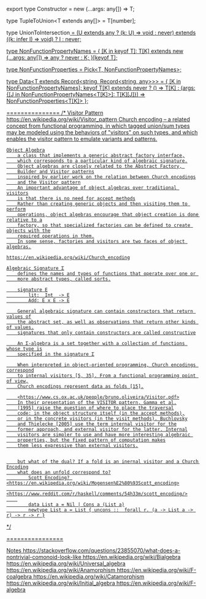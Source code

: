 export type Constructor<T> = new (...args: any[]) => T;

type TupleToUnion<T extends any[]> = T[number];

type UnionToIntersection<U> = (U extends any ? (k: U) => void : never) extends ((k: infer I) => void) ? I : never;

type NonFunctionPropertyNames<T> = {
    [K in keyof T]: T[K] extends new (...args: any[]) => any ? never : K;
}[keyof T];

type NonFunctionProperties<T> = Pick<T, NonFunctionPropertyNames<T>>;

type Data<T extends Record<string, Record<string, any>>> = {
    [K in NonFunctionPropertyNames<T>]: keyof T[K] extends never ?
        () => T[K] :
        (args: {[J in NonFunctionPropertyNames<T[K]>]: T[K][J]}) => NonFunctionProperties<T[K]>
};


===============
/*
    Visitor Pattern <https://en.wikipedia.org/wiki/Visitor_pattern>
        Church encoding – a related concept from functional programming, 
        in which tagged union/sum types may be modeled using the behaviors
        of "visitors" on such types, and which enables the visitor pattern
        to emulate variants and patterns.

    Object Algebra
        a class that implements a generic abstract factory interface,
        which corresponds to a particular kind of algebraic signature.
        Object algebras are closely related to the Abstract Factory, 
        Builder and Visitor patterns
        inspired by earlier work on the relation between Church encodings
        and the Visitor pattern
        An important advantage of object algebras over traditional visitors
        is that there is no need for accept methods
        Rather than creating generic objects and then visiting them to perform
        operations, object algebras encourage that object creation is done relative to a
        factory, so that specialized factories can be defined to create objects with the
        required operations in them.
        In some sense, factories and visitors are two faces of object algebras.

    https://en.wikipedia.org/wiki/Church_encoding

    Algebraic Signature Σ
        defines the names and types of functions that operate over one or 
        more abstract types, called sorts.
    
        signature E
            lit:  Int  -> E
            Add: E x E -> E

        General algebraic signature can contain constructors that return values of
        the abstract set, as well as observations that return other kinds of values.
        signatures that only contain constructors are called constructive

        An Σ-algebra is a set together with a collection of functions whose type is
        specified in the signature Σ

        When interpreted in object-oriented programming, Church encodings correspond
        to internal visitors [5, 35]. From a functional programming point of view,
        Church encodings represent data as folds [15].

        <https://www.cs.ox.ac.uk/people/bruno.oliveira/Visitor.pdf>
        In their presentation of the VISITOR pattern, Gamma et al.
        [1995] raise the question of where to place the traversal
        code: in the object structure itself (in the accept methods),
        or in the concrete visitors (in the visit methods). Buchlovsky
        and Thielecke [2005] use the term internal visitor for the
        former approach, and external visitor for the latter. Internal
        visitors are simpler to use and have more interesting algebraic 
        properties, but the fixed pattern of computation makes
        them less expressive than external visitors.


        but what of the dual? If a fold is an inernal visitor and a Church Encoding
        what does an unfold correspond to?
            Scott Encoding? <https://en.wikipedia.org/wiki/Mogensen%E2%80%93Scott_encoding>
                            <https://www.reddit.com/r/haskell/comments/54h33m/scott_encoding/>
        
            data List a = Nil | Cons a (List a)
            newtype List a = List { uncons ::  forall r. (a -> List a -> r) -> r -> r }

 */

 ================

 Notes
 https://stackoverflow.com/questions/23855070/what-does-a-nontrivial-comonoid-look-like
 https://en.wikipedia.org/wiki/Bialgebra
 https://en.wikipedia.org/wiki/Universal_algebra
 https://en.wikipedia.org/wiki/Anamorphism
 https://en.wikipedia.org/wiki/F-coalgebra
 https://en.wikipedia.org/wiki/Catamorphism
 https://en.wikipedia.org/wiki/Initial_algebra
 https://en.wikipedia.org/wiki/F-algebra
